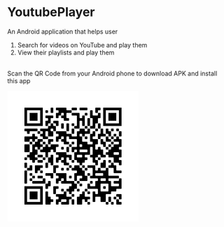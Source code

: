 # YoutubePlayer

An Android application that helps user<br>
1) Search for videos on YouTube and play them
2) View their playlists and play them<br><br>

Scan the QR Code from your Android phone to download APK and install this app<br>

![QR Code for downloading APK](https://raw.githubusercontent.com/adeelshehzad/YoutubePlayer/master/APK/apk_qr_code.png)
